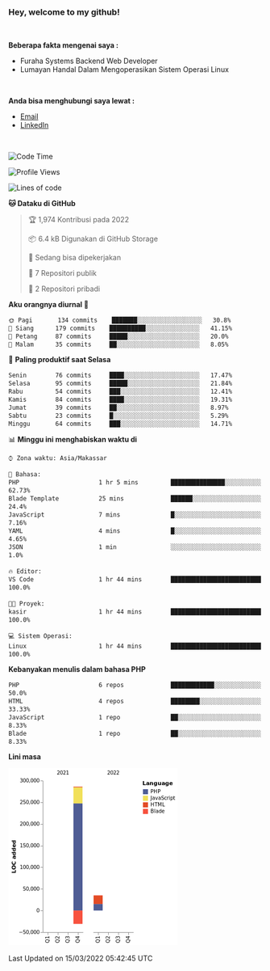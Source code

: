 <h3>Hey, welcome to my github!</h3>

<br>

<p><strong>Beberapa fakta mengenai saya :</strong></p>

<ul>
  <li>Furaha Systems Backend Web Developer</li>
  <li>Lumayan Handal Dalam Mengoperasikan Sistem Operasi Linux</li>
</ul>

<br>

<p><strong>Anda bisa menghubungi saya lewat :</strong></p>

<ul>
  <li><a href="mailto:renaldiapriyanto419@gmail.com">Email</a></li>
  <li><a href="https://www.linkedin.com/in/renaldi-kadang-314314206/">LinkedIn</a></li>
</ul>

<br>

<!--START_SECTION:waka-->
![Code Time](http://img.shields.io/badge/Code%20Time-36%20hrs%208%20mins-blue)

![Profile Views](http://img.shields.io/badge/Profil%20dilihat-7-blue)

![Lines of code](https://img.shields.io/badge/Sejak%20Hello%20World%20aku%20telah%20menulis-291%20Thousand%20baris%20kode-blue)

**🐱 Dataku di GitHub** 

> 🏆 1,974 Kontribusi pada 2022
 > 
> 📦 6.4 kB Digunakan di GitHub Storage 
 > 
> 💼 Sedang bisa dipekerjakan
 > 
> 📜 7 Repositori publik 
 > 
> 🔑 2 Repositori pribadi  
 > 
**Aku orangnya diurnal 🐤** 

```text
🌞 Pagi       134 commits    ███████░░░░░░░░░░░░░░░░░░   30.8% 
🌆 Siang      179 commits    ██████████░░░░░░░░░░░░░░░   41.15% 
🌃 Petang     87 commits     █████░░░░░░░░░░░░░░░░░░░░   20.0% 
🌙 Malam      35 commits     ██░░░░░░░░░░░░░░░░░░░░░░░   8.05%

```
📅 **Paling produktif saat Selasa** 

```text
Senin        76 commits     ████░░░░░░░░░░░░░░░░░░░░░   17.47% 
Selasa       95 commits     █████░░░░░░░░░░░░░░░░░░░░   21.84% 
Rabu         54 commits     ███░░░░░░░░░░░░░░░░░░░░░░   12.41% 
Kamis        84 commits     ████░░░░░░░░░░░░░░░░░░░░░   19.31% 
Jumat        39 commits     ██░░░░░░░░░░░░░░░░░░░░░░░   8.97% 
Sabtu        23 commits     █░░░░░░░░░░░░░░░░░░░░░░░░   5.29% 
Minggu       64 commits     ███░░░░░░░░░░░░░░░░░░░░░░   14.71%

```


📊 **Minggu ini menghabiskan waktu di** 

```text
⌚︎ Zona waktu: Asia/Makassar

💬 Bahasa: 
PHP                      1 hr 5 mins         ███████████████░░░░░░░░░░   62.73% 
Blade Template           25 mins             ██████░░░░░░░░░░░░░░░░░░░   24.4% 
JavaScript               7 mins              █░░░░░░░░░░░░░░░░░░░░░░░░   7.16% 
YAML                     4 mins              █░░░░░░░░░░░░░░░░░░░░░░░░   4.65% 
JSON                     1 min               ░░░░░░░░░░░░░░░░░░░░░░░░░   1.0%

🔥 Editor: 
VS Code                  1 hr 44 mins        █████████████████████████   100.0%

🐱‍💻 Proyek: 
kasir                    1 hr 44 mins        █████████████████████████   100.0%

💻 Sistem Operasi: 
Linux                    1 hr 44 mins        █████████████████████████   100.0%

```

**Kebanyakan menulis dalam bahasa PHP** 

```text
PHP                      6 repos             ████████████░░░░░░░░░░░░░   50.0% 
HTML                     4 repos             ████████░░░░░░░░░░░░░░░░░   33.33% 
JavaScript               1 repo              ██░░░░░░░░░░░░░░░░░░░░░░░   8.33% 
Blade                    1 repo              ██░░░░░░░░░░░░░░░░░░░░░░░   8.33%

```


**Lini masa**

![Chart not found](https://raw.githubusercontent.com/Sylent-Sys/Sylent-Sys/main/charts/bar_graph.png) 


 Last Updated on 15/03/2022 05:42:45 UTC
<!--END_SECTION:waka-->
